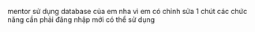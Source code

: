 mentor sử dụng database của em nha vì em có chỉnh sửa 1 chút 
các chức năng cần phải đăng nhập mới có thể sử dụng

